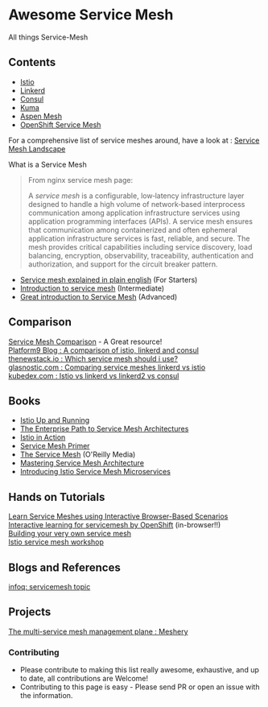 # Awesome Service Mesh
All things Service-Mesh

## Contents
 - [Istio](https://github.com/k8s-dev/awesome-servicemesh/blob/master/Istio.md)
 - [Linkerd](https://github.com/k8s-dev/awesome-servicemesh/blob/master/Linkerd.md)
 - [Consul ](https://github.com/k8s-dev/awesome-servicemesh/blob/master/Consul.md)
 - [Kuma](https://github.com/k8s-dev/awesome-servicemesh/blob/master/Kuma.md)
- [Aspen Mesh](https://github.com/k8s-dev/awesome-servicemesh/blob/master/AspenMesh.md)
- [OpenShift Service Mesh](https://github.com/k8s-dev/awesome-servicemesh/blob/master/OpenShiftServiceMesh.md)

For a comprehensive list of service meshes around, have a look at : [Service Mesh Landscape](https://layer5.io/landscape/)



 What is a Service Mesh

> From nginx service mesh page:
> 
> A _service mesh_ is a configurable, low‑latency infrastructure layer designed to handle a high volume of network‑based interprocess communication among application infrastructure services using application programming interfaces (APIs). A service mesh ensures that communication among containerized and often ephemeral application infrastructure services is fast, reliable, and secure. The mesh provides critical capabilities including service discovery, load balancing, encryption, observability, traceability, authentication and authorization, and support for the circuit breaker pattern.

 - [Service mesh explained in plain english](https://medium.com/swlh/service-mesh-explained-in-plain-english-8e5505f74ead) (For Starters)
  - [Introduction to service mesh](https://medium.com/@arjunrc143/introduction-to-service-mesh-4fc2b872d4f9)   (Intermediate)
  - [Great introduction to Service Mesh](https://medium.com/microservices-in-practice/service-mesh-for-microservices-2953109a3c9a)    (Advanced)



## Comparison
[Service Mesh Comparison](https://servicemesh.es) - A Great resource!     
[Platform9 Blog : A comparison of istio, linkerd and consul](https://platform9.com/blog/kubernetes-service-mesh-a-comparison-of-istio-linkerd-and-consul/)         
[thenewstack.io : Which service mesh should i use?](https://thenewstack.io/which-service-mesh-should-i-use/)        
[glasnostic.com : Comparing service meshes linkerd vs istio](https://glasnostic.com/blog/comparing-service-meshes-linkerd-vs-istio)     
[kubedex.com : Istio vs linkerd vs linkerd2 vs consul](https://kubedex.com/istio-vs-linkerd-vs-linkerd2-vs-consul/)

## Books

 - [Istio Up and Running](https://www.oreilly.com/library/view/istio-up-and/9781492043775/)
 - [The Enterprise Path to Service Mesh Architectures](https://www.nginx.com/resources/library/the-enterprise-path-to-service-mesh-architectures)
 - [Istio in Action](https://www.manning.com/books/istio-in-action)
 - [Service Mesh Primer](https://leanpub.com/service-mesh-primer)
 - [The Service Mesh](https://www.oreilly.com/library/view/the-service-mesh/9781492031321/) (O'Reilly Media)
 - [Mastering Service Mesh Architecture](https://www.packtpub.com/in/web-development/mastering-service-mesh-architecture)
 - [Introducing Istio Service Mesh Microservices](https://developers.redhat.com/books/introducing-istio-service-mesh-microservices/)
 
## Hands on Tutorials
[Learn Service Meshes using Interactive Browser-Based Scenarios](https://www.katacoda.com/courses/servicemesh)               
[Interactive learning for servicemesh by OpenShift](https://learn.openshift.com/servicemesh) (in-browser!!)         
[Building your very own service mesh](https://medium.com/faun/building-your-very-own-service-mesh-4723895d061d)          
[Istio service mesh workshop](https://github.com/layer5io/istio-service-mesh-workshop)

## Blogs and References
[infoq: servicemesh topic](https://www.infoq.com/servicemesh/)

## Projects
[The multi-service mesh management plane : Meshery](https://meshery.io/) 

### Contributing
-   Please contribute to making this list really awesome, exhaustive, and up to date, all contributions are Welcome!
-   Contributing to this page is easy - Please send PR or open an issue with the information.
<!--stackedit_data:
eyJoaXN0b3J5IjpbMTQ1NjkxMzYzNSwtMTkyODU3MTk1MywzNj
Q0MDE0MjUsLTU2NjExNDU1MCwtNTczNDAyMzYsMzQ0OTgwMzAz
LDEzOTg3MTUwNTEsLTIzNzU3MDM3OCwtMTY0NDAyMjYzMCwtMT
QyMzY5MjU4MF19
-->